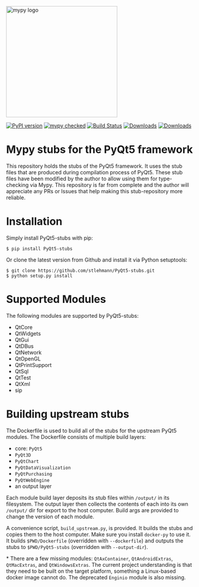 <img src="http://mypy-lang.org/static/mypy_light.svg" alt="mypy logo" width="300px"/>

[![PyPI version](https://badge.fury.io/py/PyQt5-stubs.svg)](https://badge.fury.io/py/PyQt5-stubs)
[![mypy checked](https://camo.githubusercontent.com/34b3a249cd6502d0a521ab2f42c8830b7cfd03fa/687474703a2f2f7777772e6d7970792d6c616e672e6f72672f7374617469632f6d7970795f62616467652e737667)](http://mypy-lang.org/)
[![Build Status](https://travis-ci.org/stlehmann/PyQt5-stubs.svg?branch=master)](https://travis-ci.org/stlehmann/PyQt5-stubs)
[![Downloads](https://pepy.tech/badge/pyqt5-stubs)](https://pepy.tech/project/pyqt5-stubs)
[![Downloads](https://pepy.tech/badge/pyqt5-stubs/week)](https://pepy.tech/project/pyqt5-stubs/week)

# Mypy stubs for the PyQt5 framework

This repository holds the stubs of the PyQt5 framework. It uses the stub files that are
produced during compilation process of PyQt5. These stub files have been modified by the author
to allow using them for type-checking via Mypy. This repository is far from complete and the author will
appreciate any PRs or Issues that help making this stub-repository more reliable.

# Installation

Simply install PyQt5-stubs with pip:

    $ pip install PyQt5-stubs

Or clone the latest version from Github and install it via Python setuptools:

    $ git clone https://github.com/stlehmann/PyQt5-stubs.git
    $ python setup.py install


# Supported Modules

The following modules are supported by PyQt5-stubs:

* QtCore
* QtWidgets
* QtGui
* QtDBus
* QtNetwork
* QtOpenGL
* QtPrintSupport
* QtSql
* QtTest
* QtXml
* sip

# Building upstream stubs
The Dockerfile is used to build all of the stubs for the upstream PyQt5 modules.
The Dockerfile consists of multiple build layers:
* core: `PyQt5`
* `PyQt3D`
* `PyQtChart`
* `PyQtDataVisualization`
* `PyQtPurchasing`
* `PyQtWebEngine`
* an output layer

Each module build layer deposits its stub files within `/output/` in its
filesystem. The output layer then collects the contents of each into its own 
`/output/` dir for export to the host computer. Build args are provided to 
change the version of each module.

A convenience script, `build_upstream.py`, is provided. It builds the stubs and 
copies them to the host computer. Make sure you install `docker-py` to use it.
It builds `$PWD/Dockerfile` (overridden with `--dockerfile`) and outputs the
stubs to `$PWD/PyQt5-stubs` (overridden with `--output-dir`). 

\* There are a few missing modules: `QtAxContainer`, `QtAndroidExtras`, 
`QtMacExtras`, and `QtWindowsExtras`. The current project understanding is that
they need to be built on the target platform, something a Linux-based docker
image cannot do. The deprecated `Enginio` module is also missing.  
